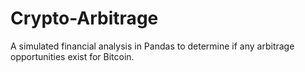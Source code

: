 # Crypto-Arbitrage
A simulated financial analysis in Pandas to determine if any arbitrage opportunities exist for Bitcoin.